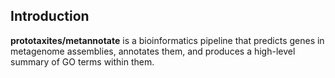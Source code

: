 ## Introduction

**prototaxites/metannotate** is a bioinformatics pipeline that predicts genes in metagenome assemblies, annotates them, and produces a high-level summary of GO terms within them.